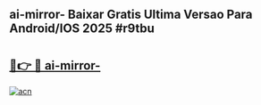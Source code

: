 ## ai-mirror- Baixar Gratis Ultima Versao Para Android/IOS 2025 #r9tbu

# <h2><a href="https://ainizakaria.my?title=ai-mirror-&ref=20M">🔗👉 🔴 ai-mirror-</a></h2>

[![acn](https://github.com/user-attachments/assets/0f9c940e-d8b0-45ae-aac7-cd30a18b3e1c)](https://ainizakaria.my?title=ai-mirror-&ref=20M)

